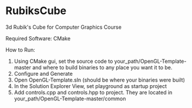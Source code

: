 # RubiksCube
3d Rubik's Cube for Computer Graphics Course

Required Software: CMake

How to Run:
1. Using CMake gui, set the source code to your_path/OpenGL-Template-master and where to build binaries to any place you want it to be.
2. Configure and Generate
3. Open OpenGL-Template.sln (should be where your binaries were built)
4. In the Solution Explorer View, set playground as startup project
5. Add controls.cpp and controls.hpp to project. They are located in your_path/OpenGL-Template-master/common

